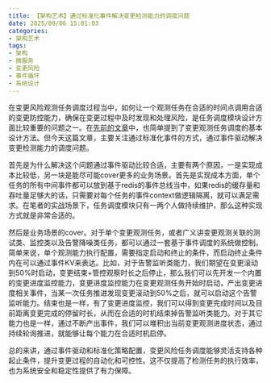 ```yaml
---
title: 【架构艺术】通过标准化事件解决变更检测能力的调度问题
date: 2025/09/06 15:01:03
categories:
- 架构艺术
tags:
- 架构
- 微服务
- 变更风险
- 事件循环
- 系统设计
---
```


在变更风险观测任务调度过程当中，如何让一个观测任务在合适的时间点调用合适的变更防控能力，确保在变更过程中及时发现和处理风险，是任务调度模块设计方面比较重要的问题之一。在[先前的文章](https://utmhikari.top/2025/03/09/archiart/change_observation_worker/)中，也简单提到了变更观测任务调度的基本设计方法。但今天这篇文章，主要关注通过标准化事件的方式，通过事件驱动解决变更检测能力的调度问题。

<!-- more -->

首先是为什么解决这个问题通过事件驱动比较合适，主要有两个原因，一是实现成本比较低，另一块是能尽可能cover更多的业务场景。首先是实现成本方面，单个任务的所有中间事件都可以放到基于redis的事件总线当中，如果redis的缓存量和吞吐量足够大的话，只需要对每个任务的事件context做逻辑隔离，就可以满足需求。在笔者的实战场景下，任务调度模块只有一两个人做持续维护，那么这种实现方式就是非常合适的。

然后是业务场景的cover。对于单个变更观测任务，或者广义讲变更观测关联的测试类、监控类以及告警降噪类任务，都可以通过一套基于事件调度的系统做控制。简单来说，单个观测能力执行配置，需要指定启动和终止的条件，而启动终止条件内在可以通过事件KV来表达。比如，对于告警监听类能力，我们期望在变更滚动到50%时启动，变更结束+管控观察时长之后停止，那么我们可以先开发一个内置的变更进度监控能力，变更进度监控能力在变更观测任务开始时启动，产出变更进度相关事件，当某一次任务推进发现变更滚动到50%之后，就可以启动这个告警监听能力。结束也是一样，有了变更进度监控，我们可以得到变更完成时间以及目前距离变更完成的停留时长，从而在合适的时机结束掉告警监听类能力。对于其它能力也是一样，通过不断产出事件，我们可以堆积出当前变更观测进度状态，通过持续轮询推进，就能够让每个能力在合适时机启停。

总的来讲，通过事件驱动和标准化策略配置，变更风险任务调度能够灵活支持各种起止条件，提升变更过程的自动化和可控性。这不仅提高了检测任务的执行效率，也为系统安全和稳定性提供了有力保障。
